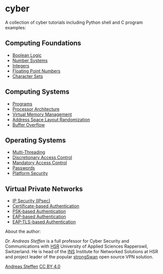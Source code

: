 # cyber

A collection of cyber tutorials including Python shell and C program examples:

## Computing Foundations

* [Boolean Logic](Computing_Foundations/Boolean_Logic.md)
* [Number Systems](Computing_Foundations/Number_Systems.md)
* [Integers](Computing_Foundations/Integers.md)
* [Floating Point Numbers](Computing_Foundations/Floating_Point_Numbers.md)
* [Character Sets](Computing_Foundations/Character_Sets.md)

## Computing Systems

* [Programs](Computing_Systems/Programs.md)
* [Processor Architecture](Computing_Systems/Processor_Architecture.md)
* [Virtual Memory Management](Computing_Systems/Virtual_Memory_Management.md)
* [Address Space Layout Randomization](Computing_Systems/ASLR.md)
* [Buffer Overflow](Computing_Systems/Buffer_Overflow.md)

## Operating Systems

* [Multi-Threading](Operating_Systems/Multi-Threading.md)
* [Discretionary Access Control](Operating_Systems/Discretionary_Access_Control.md)
* [Mandatory Access Control](Operating_Systems/Mandatory_Access_Control.md)
* [Passwords](Operating_Systems/Passwords.md)
* [Platform Security](Operating_Systems/Platform_Security.md)

## Virtual Private Networks

* [IP Security (IPsec)](Virtual_Private_Networks/IPsec.md)
* [Certificate-based Authentication](Virtual_Private_Networks/IKEv2_Cert.md)
* [PSK-based Authentication](Virtual_Private_Networks/IKEv2_PSK.md)
* [EAP-based Authentication](Virtual_Private_Networks/IKEv2_EAP.md)
* [EAP-TLS-based Authentication](Virtual_Private_Networks/IKEv2_EAP_TLS.md)

About the author:

*Dr. Andreas Steffen* is a full professor for Cyber Security and Communications with [HSR][HSR] University of Applied Sciences Rapperswil, Switzerland. He is head of the [INS][INS] Institute for Networked Solutions at HSR and project leader of the popular [strongSwan][SS] open source VPN solution.

[Andreas Steffen][AS] [CC BY 4.0][CC]

[AS]: mailto:andreas.steffen@strongsec.net
[CC]: http://creativecommons.org/licenses/by/4.0/
[SS]: https://www.strongswan.org
[HSR]: https://www.hsr.ch/en/studies/bachelor/degree-programmes/computer-science/overview/
[INS]: https://www.ins.hsr.ch/index.php?id=16093
